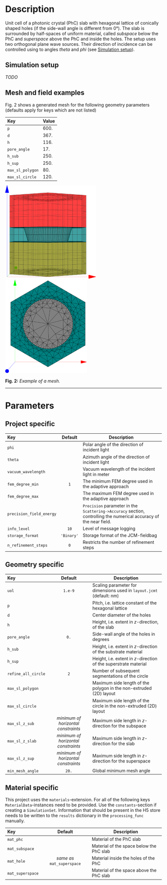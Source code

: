 # Description

Unit cell of a photonic crystal (PhC) slab with hexagonal lattice of conically shaped holes (if the side-wall angle is different from 0°). The slab is surrounded by half-spaces of uniform material, called *subspace* below the PhC and *superspace* above the PhC and inside the holes. The setup uses two orthogonal plane wave sources. Their direction of incidence can be controlled using to angles *theta* and *phi* (see [Simulation setup](#Simulation-setup)).

## Simulation setup

*TODO*

## Mesh and field examples

Fig. 2 shows a generated mesh for the following geometry parameters (defaults apply for keys which are not listed)

Key | Value
:--- |-------
`p` | 600.
`d` | 367.
`h` | 116.
`pore_angle` | 17.
`h_sub` | 250.
`h_sup` | 250.
`max_sl_polygon` | 80.
`max_sl_circle` | 120.

![Mesh side-view][mesh_1] ![Mesh top-view][mesh_2]

**Fig. 2:** *Example of a mesh.*

------

[mesh_1]: example_mesh_1.png "Example mesh side"
[mesh_2]: example_mesh_2.png "Example mesh top"

# Parameters

## Project specific

Key | Default | Description
:---|:-------:| -----------
`phi` |  | Polar angle of the direction of incident light
`theta` |  | Azimuth angle of the direction of incident light
`vacuum_wavelength` |  | Vacuum wavelength of the incident light in meter
`fem_degree_min` | `1` | The minimum FEM degree used in the adaptive approach
`fem_degree_max` | | The maximum FEM degree used in the adaptive approach
`precision_field_energy` |  | `Precision` parameter in the `Scattering->Accuracy` section, controlling the numerical accuracy of the near field.
`info_level` | `10` | Level of message logging
`storage_format` | `'Binary'` | Storage format of the JCM-fieldbag
`n_refinement_steps` | `0` | Restricts the number of refinement steps


## Geometry specific

Key | Default | Description
:---|:-------:| -----------
`uol` | `1.e-9` | Scaling parameter for dimensions used in `layout.jcmt` (default: nm)
`p` |  | Pitch, i.e. lattice constant of the hexagonal lattice
`d` |  | Center diameter of the holes
`h` |  | Height, i.e. extent in $z$-direction, of the slab
`pore_angle` | `0.` | Side-wall angle of the holes in degrees
`h_sub` |  | Height, i.e. extent in $z$-direction of the substrate material
`h_sup` |  | Height, i.e. extent in $z$-direction of the superstrate material
`refine_all_circle` | `2` | Number of subsequent segmentations of the circle
`max_sl_polygon` | | Maximum side length of the polygon in the non-extruded (2D) layout
`max_sl_circle` | | Maximum side length of the circle in the non-extruded (2D) layout
`max_sl_z_sub` | *minimum of horizontal constraints* | Maximum side length in *z*-direction for the subspace
`max_sl_z_slab` | *minimum of horizontal constraints* | Maximum side length in *z*-direction for the slab
`max_sl_z_sup` | *minimum of horizontal constraints* | Maximum side length in *z*-direction for the superspace
`min_mesh_angle` | `20.` | Global minimum mesh angle


## Material specific

This project uses the `materials`-extension. For all of the following keys `MaterialData`-instances need to be provided. Use the `constants`-section if creating a `SimulationSet`. Information that should be present in the H5 store needs to be written to the `results` dictionary in the `processing_func` manually.

Key | Default | Description
:---|:-------:| -----------
`mat_phc` | | Material of the PhC slab
`mat_subspace` | | Material of the space below the PhC slab
`mat_hole` | *same as* `mat_superspace` | Material inside the holes of the PhC
`mat_superspace` | | Material of the space above the PhC slab


